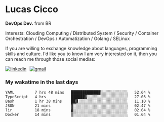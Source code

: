 # Lucas Cicco

**DevOps Dev.** from BR

Interests: Clouding Computing / Distributed System / Security / Container Orchestration / DevOps / Automatization / Golang / SELinux

If you are willing to exchange knowledge about languages, programming skills and culture. I'd like you to know I am very interested on it, then you can reach me through those social medias:

<div style="display: flex; align-items: center; gap: 10px;">
  <a href="https://www.linkedin.com/in/lucas-vitor-de-cicco" target="_blank">
    <img
      src="https://img.shields.io/badge/-LinkedIn-%230077B5?style=for-the-badge&logo=linkedin&logoColor=white"
      alt="linkedin"
      target="_blank" 
    />
  </a>
  <a href="mailto:lucasvitorx1@gmail.com">
      <img
        src="https://img.shields.io/badge/-Gmail-%23333?style=for-the-badge&logo=gmail&logoColor=white"
        alt="gmail"
        target="_blank"
      />
  </a>
</div>

### My wakatime in the last days

<!--START_SECTION:waka-->

```text
YAML         7 hrs 48 mins   █████████████░░░░░░░░░░░░   52.64 %
TypeScript   4 hrs           ██████▓░░░░░░░░░░░░░░░░░░   27.03 %
Bash         1 hr 38 mins    ██▓░░░░░░░░░░░░░░░░░░░░░░   11.10 %
JSON         21 mins         ▓░░░░░░░░░░░░░░░░░░░░░░░░   02.47 %
lir          18 mins         ▓░░░░░░░░░░░░░░░░░░░░░░░░   02.04 %
Docker       14 mins         ▒░░░░░░░░░░░░░░░░░░░░░░░░   01.64 %
```

<!--END_SECTION:waka-->
